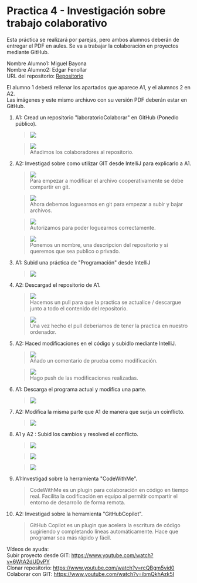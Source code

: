 # Practica 4 - Investigación sobre trabajo colaborativo

Esta práctica se realizará por parejas, pero ambos alumnos deberán de entregar el PDF en aules. Se va a trabajar la colaboración en proyectos mediante GitHub.

Nombre Alumno1:  Miguel Bayona <br>
Nombre Alumno2:  Edgar Fenollar <br>
URL del repositorio: <a href="https://github.com/bayonaa/laboratorioColaborar">Repositorio</a>

El alumno 1 deberá rellenar los apartados que aparece A1, y el alumnos 2 en A2.  
Las imágenes y este mismo archiuvo con su versión PDF deberán estar en GitHub.

1. A1: Cread un repositorio "laboratorioColaborar" en GitHub (Ponedlo público).
    > <img src="https://i.ibb.co/ZLYRycV/Captura-de-pantalla-2023-11-28-123250.png">
    
    ><img src="https://i.ibb.co/G5N6wT9/Captura-de-pantalla-2023-11-28-125116.png">
    ><br> Añadimos los colaboradores al repositorio.
2. A2: Investigad sobre como utilizar GIT desde IntelliJ para explicarlo a A1.
    > <img src="https://i.ibb.co/kXHNvNb/imagen-2023-11-28-124236979.png">
    > <br>Para empezar a modificar el archivo cooperativamente se debe compartir en git.

    > <img src="https://i.ibb.co/k5pThZK/imagen-2023-11-28-124343432.png">
    > <br>Ahora debemos loguearnos en git para empezar a subir y bajar archivos.
    
    > <img src="https://i.ibb.co/v1vgSrw/imagen-2023-11-28-124637169.png">
    > <br> Autorizamos para poder loguearnos correctamente.
    
    > <img src="https://i.ibb.co/JQ5By4y/imagen-2023-11-28-124831369.png">
    > <br> Ponemos un nombre, una descripcion del repositorio y si queremos que sea publico o privado.

3. A1: Subid una práctica de "Programación" desde IntelliJ
    ><img src="https://i.ibb.co/x3whD7Q/Captura-de-pantalla-2023-11-28-131049.png">
4. A2: Descargad el repositorio de A1.
    ><img src="https://i.ibb.co/YLvtSS7/imagen-2023-11-28-132024752.png">
    > <br> Hacemos un pull para que la practica se actualice / descargue junto a todo el contenido del repositorio.
    
    > <img src="https://i.ibb.co/sJYHhKJ/imagen-2023-11-28-132217398.png">
    > <br> Una vez hecho el pull deberiamos de tener la practica en nuestro ordenador.
5. A2: Haced modificaciones en el código y subidlo mediante IntelliJ.
    > <img src="https://i.ibb.co/LZy2Lq1/imagen-2023-11-28-132517204.png">
    > <br> Añado un comentario de prueba como modificación.
    
    > <img src="https://i.ibb.co/mJSDJVw/imagen-2023-11-28-132923039.png">
    > <br> Hago push de las modificaciones realizadas.
6. A1: Descarga el programa actual y modifica una parte.
   ><img src="https://i.ibb.co/M1KpWRX/Imagen1.png">
7. A2: Modifica la misma parte que A1 de manera que surja un coinflicto.
   > <img src="https://i.ibb.co/FXkYH4j/imagen-2023-11-28-191215208.png">
8. A1 y A2 : Subid los cambios y resolved el conflicto.
   ><img src="https://i.ibb.co/Y36rZ99/Imagen2.png">

   ><img src="https://i.ibb.co/dKHHMyg/imagen-2023-11-28-194051668.png"> 

   ><img src="https://i.ibb.co/tBjprcZ/imagen-2023-11-28-194335599.png">

9. A1:Investigad sobre la herramienta "CodeWithMe". 
    > CodeWithMe es un plugin para colaboración en código en tiempo real. Facilita la codificación en equipo al permitir compartir el entorno de desarrollo de forma remota.

10. A2: Investigad sobre la herramienta "GitHubCopilot".
    > GitHub Copilot es un plugin que acelera la escritura de código sugiriendo y completando líneas automáticamente. Hace que programar sea más rápido y fácil.

Vídeos de ayuda:  
Subir proyecto desde GIT: https://www.youtube.com/watch?v=6WtA2dUDvPY  
Clonar repositorio: https://www.youtube.com/watch?v=rcQBgm5vid0
Colaborar con GIT: https://www.youtube.com/watch?v=ibmQkhAzk5I  


